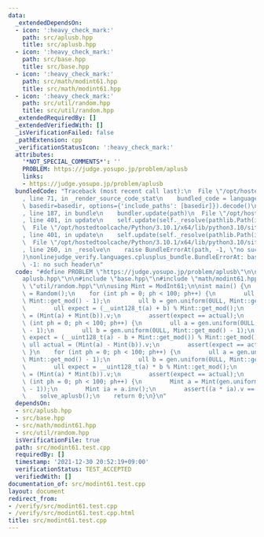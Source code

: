 ```yaml
---
data:
  _extendedDependsOn:
  - icon: ':heavy_check_mark:'
    path: src/aplusb.hpp
    title: src/aplusb.hpp
  - icon: ':heavy_check_mark:'
    path: src/base.hpp
    title: src/base.hpp
  - icon: ':heavy_check_mark:'
    path: src/math/modint61.hpp
    title: src/math/modint61.hpp
  - icon: ':heavy_check_mark:'
    path: src/util/random.hpp
    title: src/util/random.hpp
  _extendedRequiredBy: []
  _extendedVerifiedWith: []
  _isVerificationFailed: false
  _pathExtension: cpp
  _verificationStatusIcon: ':heavy_check_mark:'
  attributes:
    '*NOT_SPECIAL_COMMENTS*': ''
    PROBLEM: https://judge.yosupo.jp/problem/aplusb
    links:
    - https://judge.yosupo.jp/problem/aplusb
  bundledCode: "Traceback (most recent call last):\n  File \"/opt/hostedtoolcache/Python/3.10.1/x64/lib/python3.10/site-packages/onlinejudge_verify/documentation/build.py\"\
    , line 71, in _render_source_code_stat\n    bundled_code = language.bundle(stat.path,\
    \ basedir=basedir, options={'include_paths': [basedir]}).decode()\n  File \"/opt/hostedtoolcache/Python/3.10.1/x64/lib/python3.10/site-packages/onlinejudge_verify/languages/cplusplus.py\"\
    , line 187, in bundle\n    bundler.update(path)\n  File \"/opt/hostedtoolcache/Python/3.10.1/x64/lib/python3.10/site-packages/onlinejudge_verify/languages/cplusplus_bundle.py\"\
    , line 401, in update\n    self.update(self._resolve(pathlib.Path(included), included_from=path))\n\
    \  File \"/opt/hostedtoolcache/Python/3.10.1/x64/lib/python3.10/site-packages/onlinejudge_verify/languages/cplusplus_bundle.py\"\
    , line 401, in update\n    self.update(self._resolve(pathlib.Path(included), included_from=path))\n\
    \  File \"/opt/hostedtoolcache/Python/3.10.1/x64/lib/python3.10/site-packages/onlinejudge_verify/languages/cplusplus_bundle.py\"\
    , line 260, in _resolve\n    raise BundleErrorAt(path, -1, \"no such header\"\
    )\nonlinejudge_verify.languages.cplusplus_bundle.BundleErrorAt: base.hpp: line\
    \ -1: no such header\n"
  code: "#define PROBLEM \"https://judge.yosupo.jp/problem/aplusb\"\n\n#include \"\
    aplusb.hpp\"\n\n#include \"base.hpp\"\n#include \"math/modint61.hpp\"\n#include\
    \ \"util/random.hpp\"\n\nusing Mint = ModInt61;\n\nint main() {\n    Random gen\
    \ = Random();\n    for (int ph = 0; ph < 100; ph++) {\n        ull a = gen.uniform(0ULL,\
    \ Mint::get_mod() - 1);\n        ull b = gen.uniform(0ULL, Mint::get_mod() - 1);\n\
    \        ull expect = (__uint128_t(a) + b) % Mint::get_mod();\n        ull actual\
    \ = (Mint(a) + Mint(b)).v;\n        assert(expect == actual);\n    }\n    for\
    \ (int ph = 0; ph < 100; ph++) {\n        ull a = gen.uniform(0ULL, Mint::get_mod()\
    \ - 1);\n        ull b = gen.uniform(0ULL, Mint::get_mod() - 1);\n        ull\
    \ expect = (__uint128_t(a) - b + Mint::get_mod()) % Mint::get_mod();\n       \
    \ ull actual = (Mint(a) - Mint(b)).v;\n        assert(expect == actual);\n   \
    \ }\n    for (int ph = 0; ph < 100; ph++) {\n        ull a = gen.uniform(0ULL,\
    \ Mint::get_mod() - 1);\n        ull b = gen.uniform(0ULL, Mint::get_mod() - 1);\n\
    \        ull expect = __uint128_t(a) * b % Mint::get_mod();\n        ull actual\
    \ = (Mint(a) * Mint(b)).v;\n        assert(expect == actual);\n    }\n    for\
    \ (int ph = 0; ph < 100; ph++) {\n        Mint a = Mint(gen.uniform(0ULL, Mint::get_mod()\
    \ - 1));\n        Mint ia = a.inv();\n        assert((a * ia).v == 1);\n    }\n\
    \    solve_aplusb();\n    return 0;\n}\n"
  dependsOn:
  - src/aplusb.hpp
  - src/base.hpp
  - src/math/modint61.hpp
  - src/util/random.hpp
  isVerificationFile: true
  path: src/modint61.test.cpp
  requiredBy: []
  timestamp: '2021-12-30 20:52:19+09:00'
  verificationStatus: TEST_ACCEPTED
  verifiedWith: []
documentation_of: src/modint61.test.cpp
layout: document
redirect_from:
- /verify/src/modint61.test.cpp
- /verify/src/modint61.test.cpp.html
title: src/modint61.test.cpp
---
```

